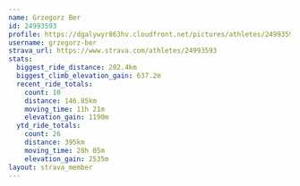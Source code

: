 ```yaml
---
name: Grzegorz Ber
id: 24993593
profile: https://dgalywyr863hv.cloudfront.net/pictures/athletes/24993593/7453165/11/large.jpg
username: grzegorz-ber
strava_url: https://www.strava.com/athletes/24993593
stats:
  biggest_ride_distance: 202.4km
  biggest_climb_elevation_gain: 637.2m
  recent_ride_totals:
    count: 10
    distance: 146.85km
    moving_time: 11h 21m
    elevation_gain: 1190m
  ytd_ride_totals:
    count: 26
    distance: 395km
    moving_time: 28h 05m
    elevation_gain: 2535m
layout: strava_member
--- 
```

